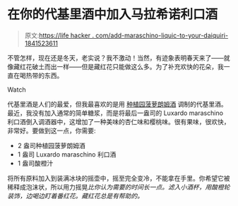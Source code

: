 # 在你的代基里酒中加入马拉希诺利口酒

> 原文:[https://life hacker . com/add-maraschino-liquic-to-your-daiquiri-1841523611](https://lifehacker.com/add-maraschino-liqueur-to-your-daiquiri-1841523611)

不管怎样，现在还是冬天，老实说？我不激动！当然，有迹象表明春天来了——就像藏红花破土而出一样——但是藏红花只能做这么多。为了补充欢快的花朵，我一直在喝热带的东西。

Watch

代基里酒是人们的最爱，但我最喜欢的是用 [种植园菠萝朗姆酒](https://lifehacker.com/make-a-summery-old-fashioned-with-pineapple-rum-1836314321) 调制的代基里酒。最近，我没有加入通常的简单糖浆，而是将最后一盎司的 Luxardo maraschino 利口酒倒入调酒器中，这增加了一种美味的杏仁味和樱桃味。很有果味，很欢快，非常好。要做到这一点，你需要:

*   2 盎司种植园菠萝朗姆酒
*   1 盎司 Luxardo maraschino 利口酒
*   1 盎司酸橙汁

将所有原料加入到装满冰块的摇壶中，摇至完全变冷，不能拿在手里。你希望它被稀释成泡沫状，所以用力摇晃*比你认为需要的时间长一点。滤入小酒杯，用酸橙轮装饰，边喝边盯着番红花。藏红花总是有帮助的。*